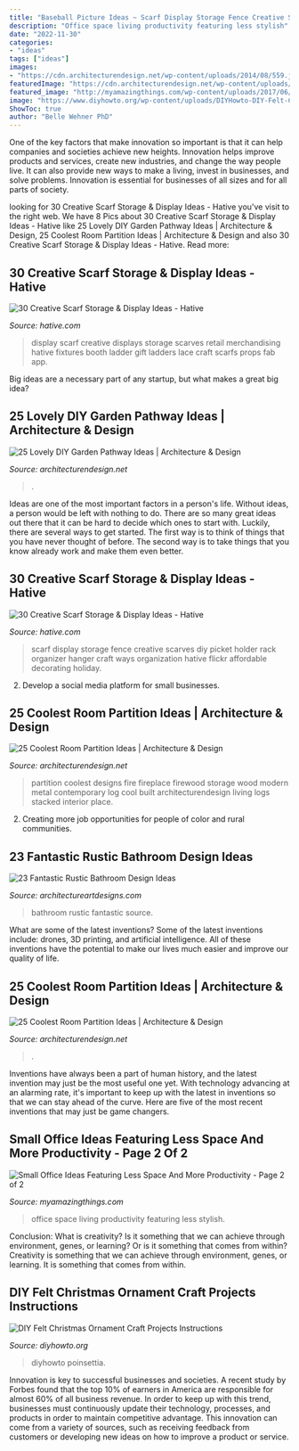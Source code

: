 ```yaml
---
title: "Baseball Picture Ideas ~ Scarf Display Storage Fence Creative Scarves Diy Picket Holder Rack Organizer Hanger Craft Ways Organization Hative Flickr Affordable Decorating Holiday"
description: "Office space living productivity featuring less stylish"
date: "2022-11-30"
categories:
- "ideas"
tags: ["ideas"]
images:
- "https://cdn.architecturendesign.net/wp-content/uploads/2014/08/559.jpg"
featuredImage: "https://cdn.architecturendesign.net/wp-content/uploads/2014/08/25-Lovely-DIY-Garden-Pathway-Ideas-24.jpg"
featured_image: "http://myamazingthings.com/wp-content/uploads/2017/06/small-home-office-11.jpg"
image: "https://www.diyhowto.org/wp-content/uploads/DIYHowto-DIY-Felt-Christmas-Ornament-Craft-Projects-Instructions-20.jpg"
ShowToc: true
author: "Belle Wehner PhD"
---
```



One of the key factors that make innovation so important is that it can help companies and societies achieve new heights. Innovation helps improve products and services, create new industries, and change the way people live. It can also provide new ways to make a living, invest in businesses, and solve problems. Innovation is essential for businesses of all sizes and for all parts of society.

	

		
looking for 30 Creative Scarf Storage &amp; Display Ideas - Hative you've visit to the right web. We have 8 Pics about 30 Creative Scarf Storage &amp; Display Ideas - Hative like 25 Lovely DIY Garden Pathway Ideas | Architecture &amp; Design, 25 Coolest Room Partition Ideas | Architecture &amp; Design and also 30 Creative Scarf Storage &amp; Display Ideas - Hative. Read more:
		
    
## 30 Creative Scarf Storage &amp; Display Ideas - Hative

<img loading=lazy src="https://hative.com/wp-content/uploads/2015/03/scarf-storage-ideas/18-creative-scarf-storage-and-display-ideas.jpg" onerror="this.onerror=null;this.src='https://tse1.mm.bing.net/th?id=OIP.c5J0HupbKDhjwNlEKR3-MwHaMY&amp;pid=15.1';" alt="30 Creative Scarf Storage &amp; Display Ideas - Hative">

_Source: hative.com_

>display scarf creative displays storage scarves retail merchandising hative fixtures booth ladder gift ladders lace craft scarfs props fab app. 

	

Big ideas are a necessary part of any startup, but what makes a great big idea? 

    
## 25 Lovely DIY Garden Pathway Ideas | Architecture &amp; Design

<img loading=lazy src="https://cdn.architecturendesign.net/wp-content/uploads/2014/08/25-Lovely-DIY-Garden-Pathway-Ideas-24.jpg" onerror="this.onerror=null;this.src='https://tse1.mm.bing.net/th?id=OIP.d5FqDeewhvs3-kTz2O6aEAHaKK&amp;pid=15.1';" alt="25 Lovely DIY Garden Pathway Ideas | Architecture &amp; Design">

_Source: architecturendesign.net_

>. 

	

Ideas are one of the most important factors in a person's life. Without ideas, a person would be left with nothing to do. There are so many great ideas out there that it can be hard to decide which ones to start with. Luckily, there are several ways to get started. The first way is to think of things that you have never thought of before. The second way is to take things that you know already work and make them even better.

    
## 30 Creative Scarf Storage &amp; Display Ideas - Hative

<img loading=lazy src="https://hative.com/wp-content/uploads/2015/03/scarf-storage-ideas/12-creative-scarf-storage-and-display-ideas.jpg" onerror="this.onerror=null;this.src='https://tse3.mm.bing.net/th?id=OIP.3Ur6d2t7CqYFuvTA_ughpAHaLT&amp;pid=15.1';" alt="30 Creative Scarf Storage &amp; Display Ideas - Hative">

_Source: hative.com_

>scarf display storage fence creative scarves diy picket holder rack organizer hanger craft ways organization hative flickr affordable decorating holiday. 

	

2. Develop a social media platform for small businesses.

    
## 25 Coolest Room Partition Ideas | Architecture &amp; Design

<img loading=lazy src="http://cdn.architecturendesign.net/wp-content/uploads/2014/08/1742.jpg" onerror="this.onerror=null;this.src='https://tse3.mm.bing.net/th?id=OIP.ovTblCgTk6jpb7B_ULeNwAHaLI&amp;pid=15.1';" alt="25 Coolest Room Partition Ideas | Architecture &amp; Design">

_Source: architecturendesign.net_

>partition coolest designs fire fireplace firewood storage wood modern metal contemporary log cool built architecturendesign living logs stacked interior place. 

	

2. Creating more job opportunities for people of color and rural communities. 

    
## 23 Fantastic Rustic Bathroom Design Ideas

<img loading=lazy src="https://www.architectureartdesigns.com/wp-content/uploads/2013/09/174.jpg" onerror="this.onerror=null;this.src='https://tse1.mm.bing.net/th?id=OIP.zVoRnO41JDIfKSajvr8YWwHaJ7&amp;pid=15.1';" alt="23 Fantastic Rustic Bathroom Design Ideas">

_Source: architectureartdesigns.com_

>bathroom rustic fantastic source. 

	

What are some of the latest inventions?
Some of the latest inventions include: drones, 3D printing, and artificial intelligence. All of these inventions have the potential to make our lives much easier and improve our quality of life.

    
## 25 Coolest Room Partition Ideas | Architecture &amp; Design

<img loading=lazy src="https://cdn.architecturendesign.net/wp-content/uploads/2014/08/559.jpg" onerror="this.onerror=null;this.src='https://tse1.mm.bing.net/th?id=OIP.ezvH4qoRj1glBCBnrbwgYgHaLH&amp;pid=15.1';" alt="25 Coolest Room Partition Ideas | Architecture &amp; Design">

_Source: architecturendesign.net_

>. 

	

Inventions have always been a part of human history, and the latest invention may just be the most useful one yet. With technology advancing at an alarming rate, it's important to keep up with the latest in inventions so that we can stay ahead of the curve. Here are five of the most recent inventions that may just be game changers.

    
## Small Office Ideas Featuring Less Space And More Productivity - Page 2 Of 2

<img loading=lazy src="http://myamazingthings.com/wp-content/uploads/2017/06/small-home-office-11.jpg" onerror="this.onerror=null;this.src='https://tse4.mm.bing.net/th?id=OIP._mlrkrEBiOh5gJGu0puD3AHaKA&amp;pid=15.1';" alt="Small Office Ideas Featuring Less Space And More Productivity - Page 2 of 2">

_Source: myamazingthings.com_

>office space living productivity featuring less stylish. 

	

Conclusion: What is creativity? Is it something that we can achieve through environment, genes, or learning? Or is it something that comes from within?
Creativity is something that we can achieve through environment, genes, or learning. It is something that comes from within.

    
## DIY Felt Christmas Ornament Craft Projects Instructions

<img loading=lazy src="https://www.diyhowto.org/wp-content/uploads/DIYHowto-DIY-Felt-Christmas-Ornament-Craft-Projects-Instructions-20.jpg" onerror="this.onerror=null;this.src='https://tse2.mm.bing.net/th?id=OIP.JdSjzkkuskSg7ck6n6izRQHaRJ&amp;pid=15.1';" alt="DIY Felt Christmas Ornament Craft Projects Instructions">

_Source: diyhowto.org_

>diyhowto poinsettia. 

	

Innovation is key to successful businesses and societies. A recent study by Forbes found that the top 10% of earners in America are responsible for almost 60% of all business revenue. In order to keep up with this trend, businesses must continuously update their technology, processes, and products in order to maintain competitive advantage. This innovation can come from a variety of sources, such as receiving feedback from customers or developing new ideas on how to improve a product or service.

